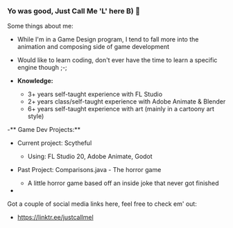 ### Yo was good, Just Call Me 'L' here B) 👋

Some things about me:

- While I'm in a Game Design program, I tend to fall more into the animation and composing side of game development
- Would like to learn coding, don't ever have the time to learn a specific engine though ;-;

- **Knowledge:**
  - 3+ years self-taught experience with FL Studio
  - 2+ years class/self-taught experience with Adobe Animate & Blender
  - 6+ years self-taught experience with art (mainly in a cartoony art style)
    
-** Game Dev Projects:**
  - Current project: Scytheful
    - Using: FL Studio 20, Adobe Animate, Godot
      
  - Past Project: Comparisons.java - The horror game
    - A little horror game based off an inside joke that never got finished

- 

Got a couple of social media links here, feel free to check em' out:
- https://linktr.ee/justcallmel
